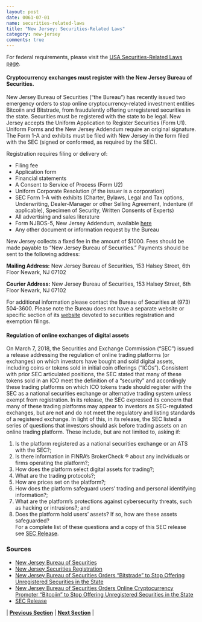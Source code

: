 ```yaml
---
layout: post
date: 0061-07-01
name: securities-related-laws
title: "New Jersey: Securities-Related Laws"
category: new-jersey
comments: true
---
```


For federal requirements, please visit the [USA Securities-Related Laws page](https://neo-project.github.io/global-blockchain-compliance-hub//united-states-of-america/USA-securities-related-laws.html). 

#### Cryptocurrency exchanges must register with the New Jersey Bureau of Securities.
New Jersey Bureau of Securities (“the Bureau”) has recently issued two emergency orders to stop online cryptocurrency-related investment entities Bitcoiin and Bitstrade, from fraudulently offering unregistered securities in the state. Securities must be registered with the state to be legal. New Jersey accepts the Uniform Application to Register Securities (Form U1). Uniform Forms and the New Jersey Addendum require an original signature. The Form 1-A and exhibits must be filed with New Jersey in the form filed with the SEC (signed or conformed, as required by the SEC).

Registration requires filing or delivery of:
- Filing fee
- Application form
- Financial statements
- A Consent to Service of Process (Form U2)
- Uniform Corporate Resolution (if the issuer is a corporation)
- SEC Form 1-A with exhibits (Charter, Bylaws, Legal and Tax options, Underwriting, Dealer-Manager or other Selling Agreement, Indenture (if applicable), Specimen of Security, Written Consents of Experts)
- All advertising and sales literature
- Form NJBOS-5, New Jersey Addendum, available [here](http://www.njsecurities.gov/njbos-5.pdf)
- Any other document or information request by the Bureau

New Jersey collects a fixed fee in the amount of $1000. Fees should be made payable to “New Jersey Bureau of Securities.” Payments should be sent to the following address:

**Mailing Address:**
New Jersey Bureau of Securities,
153 Halsey Street, 6th Floor
Newark, NJ 07102

**Courier Address:**
New Jersey Bureau of Securities,
153 Halsey Street, 6th Floor
Newark, NJ 07102

For additional information please contact the Bureau of Securities at (973) 504-3600.  Please note the Bureau does not have a separate website or specific section of its [website](http://www.njsecurities.gov) devoted to securities registration and exemption filings.

#### Regulation of online exchanges of digital assets
On March 7, 2018, the Securities and Exchange Commission (“SEC”) issued a release addressing the regulation of online trading platforms (or exchanges) on which investors have bought and sold digital assets, including coins or tokens sold in initial coin offerings (“ICOs”).  Consistent with prior SEC articulated positions, the SEC stated that many of these tokens sold in an ICO meet the definition of a “security” and accordingly these trading platforms on which ICO tokens trade should register with the SEC as a national securities exchange or alternative trading system unless exempt from registration.  In its release, the SEC expressed its concern that many of these trading platforms may appear to investors as SEC-regulated exchanges, but are not and do not meet the regulatory and listing standards of a registered exchange. In light of this, in its release, the SEC listed a series of questions that investors should ask before trading assets on an online trading platform.  These include, but are not limited to, asking if:  
1. Is the platform registered as a national securities exchange or an ATS with the SEC?; 
2. Is there information in FINRA’s BrokerCheck ® about any individuals or firms operating the platform?; 
3. How does the platform select digital assets for trading?; 
4. What are the trading protocols?; 
5. How are prices set on the platform?; 
6. How does the platform safeguard users’ trading and personal identifying information?; 
7. What are the platform’s protections against cybersecurity threats, such as hacking or intrusions?; and 
8. Does the platform hold users’ assets?  If so, how are these assets safeguarded?  
For a complete list of these questions and a copy of this SEC release see [SEC Release](https://www.sec.gov/news/public-statement/enforcement-tm-statement-potentially-unlawful-online-platforms-trading).


### Sources
- [New Jersey Bureau of Securities](http://www.njsecurities.gov)
- [New Jersey Securities Registration](http://www.nasaa.org/industry-resources/corporation-finance/coordinated-review/regulation-a-offerings/state-filing-requirements/new-jersey/)
- [New Jersey Bureau of Securities Orders “Bitstrade” to Stop Offering Unregistered Securities in the State](https://nj.gov/oag/newsreleases18/pr20180209a.html)
- [New Jersey Bureau of Securities Orders Online Cryptocurrency Promoter “Bitcoiin” to Stop Offering Unregistered Securities in the State](https://nj.gov/oag/newsreleases18/pr20180307a.html)
- [SEC Release](https://www.sec.gov/news/public-statement/enforcement-tm-statement-potentially-unlawful-online-platforms-trading)


| **[Previous Section](https://neo-project.github.io/global-blockchain-compliance-hub//new-jersey/new-jersey-laws-token-sales.html)** | **[Next Section](https://neo-project.github.io/global-blockchain-compliance-hub//new-jersey/new-jersey-privacy-and-data-protection.html)** |
